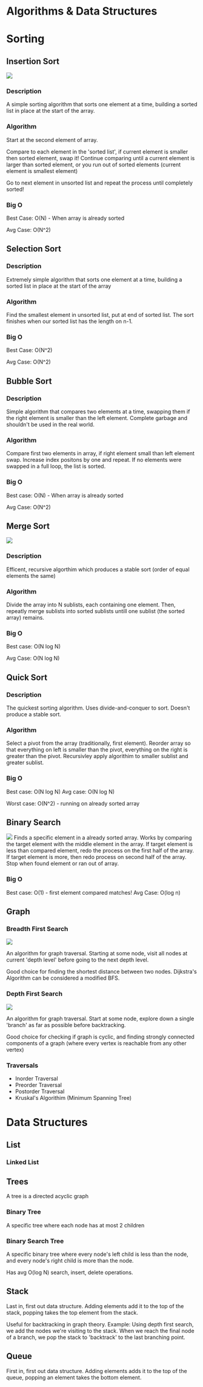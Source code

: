 # Algorithms & Data Structures

# Sorting

## Insertion Sort 
![](https://upload.wikimedia.org/wikipedia/commons/0/0f/Insertion-sort-example-300px.gif)

### Description
A simple sorting algorithm that sorts one element at a time, building a sorted list in place at the start of the array. 

### Algorithm
Start at the second element of array.

Compare to each element in the 'sorted list', if current element is smaller then 
sorted element, swap it! Continue comparing until a current element is larger 
than sorted element, or you run out of sorted elements (current element is smallest element)

Go to next element in unsorted list and repeat the process until completely sorted!

### Big O
Best Case: O(N) - When array is already sorted

Avg Case: O(N^2)

## Selection Sort
### Description
Extremely simple algorithm that sorts one element at a time, building a sorted list in place at the start of the array

### Algorithm
Find the smallest element in unsorted list, put at end of sorted list. The sort
finishes when our sorted list has the length on n-1.

### Big O
Best Case: O(N^2)

Avg Case: O(N^2)

## Bubble Sort
### Description
Simple algorithm that compares two elements at a time, swapping them if the right 
element is smaller than the left element. Complete garbage and shouldn't be used
in the real world.

### Algorithm
Compare first two elements in array, if right element small than left element
swap. Increase index positons by one and repeat. If no elements were swapped in
a full loop, the list is sorted.

### Big O
Best case: O(N) - When array is already sorted

Avg Case: O(N^2)

## Merge Sort
![](https://upload.wikimedia.org/wikipedia/commons/c/cc/Merge-sort-example-300px.gif)
### Description
Efficent, recursive algorthim which produces a stable sort (order of
equal elements the same)

### Algorithm
Divide the array into N sublists, each containing one element. Then, repeatly
merge sublists into sorted sublists untill one sublist (the sorted array)
remains.

### Big O
Best case: O(N log N)

Avg Case: O(N log N)


## Quick Sort
### Description
The quickest sorting algorithm. Uses divide-and-conquer to sort. Doesn't produce
a stable sort.

### Algorithm
Select a pivot from the array (traditionally, first element). Reorder array so
that everything on left is smaller than the pivot, everything on the right is
greater than the pivot. Recursivley apply algorithim to smaller sublist and
greater sublist.

### Big O
Best case: O(N log N)
Avg case: O(N log N)

Worst case: O(N^2) - running on already sorted array

## Binary Search
![](https://upload.wikimedia.org/wikipedia/commons/8/83/Binary_Search_Depiction.svg)
Finds a specific element in a already sorted array. Works by comparing the target
element with the middle element in the array. If target element is less than
compared element, redo the process on the first half of the array. If target
element is more, then redo process on second half of the array. Stop when found
element or ran out of array.

### Big O
Best case: O(1) - first element compared matches!
Avg Case: O(log n)



## Graph

###  Breadth First Search
![](https://upload.wikimedia.org/wikipedia/commons/3/33/Breadth-first-tree.svg)

An algorithm for graph traversal. Starting at some node, visit all nodes at
current 'depth level' before going to the next depth level.

Good choice for finding the shortest distance between two nodes. Dijkstra's
Algorithm can be considered a modified BFS.

###  Depth First Search
![](https://upload.wikimedia.org/wikipedia/commons/1/1f/Depth-first-tree.svg)

An algorithm for graph traversal. Start at some node, explore down a single
'branch' as far as possible before backtracking.

Good choice for checking if graph is cyclic, and finding strongly connected
components of a graph (where every vertex is reachable from any other vertex)

### Traversals

- Inorder Traversal
- Preorder Traversal
- Postorder Traversal
- Kruskal's Algorithim (Minimum Spanning Tree)



# Data Structures
## List

### Linked List

## Trees
A tree is a directed acyclic graph
### Binary Tree
A specific tree where each node has at most 2 children

### Binary Search Tree
A specific binary tree where every node's left child is less than the node, and
every node's right child is more than the node. 

Has avg O(log N) search, insert, delete operations. 




## Stack
Last in, first out data structure. Adding elements add it to the top of the
stack, popping takes the top element from the stack.

Useful for backtracking in graph theory. Example: Using depth first search, we
add the nodes we're visiting to the stack. When we reach the final node of a
branch, we pop the stack to 'backtrack' to the last branching point.

## Queue
First in, first out data structure. Adding elements adds it to the top of the
queue, popping an element takes the bottom element.


